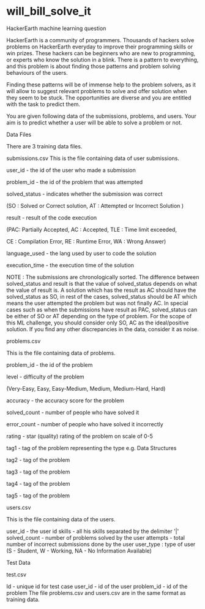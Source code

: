 # will_bill_solve_it
HackerEarth machine learning question

HackerEarth is a community of programmers. Thousands of hackers solve problems on HackerEarth everyday to improve their programming skills or win prizes. These hackers can be beginners who are new to programming, or experts who know the solution in a blink. There is a pattern to everything, and this problem is about finding those patterns and problem solving behaviours of the users.

Finding these patterns will be of immense help to the problem solvers, as it will allow to suggest relevant problems to solve and offer solution when they seem to be stuck. The opportunities are diverse and you are entitled with the task to predict them.

You are given following data of the submissions, problems, and users. Your aim is to predict whether a user will be able to solve a problem or not.

Data Files

There are 3 training data files.

submissions.csv
This is the file containing data of user submissions.

user_id - the id of the user who made a submission

problem_id - the id of the problem that was attempted

solved_status - indicates whether the submission was correct

(SO : Solved or Correct solution, AT : Attempted or Incorrect Solution )

result - result of the code execution

(PAC: Partially Accepted, AC : Accepted, TLE : Time limit exceeded,

 CE : Compilation Error, RE : Runtime Error, WA : Wrong Answer)

language_used - the lang used by user to code the solution

execution_time - the execution time of the solution

NOTE : The submissions are chronologically sorted. The difference between solved_status and result is that the value of solved_status depends on what the value of result is. A solution which has the result as AC should have the solved_status as SO, in rest of the cases, solved_status should be AT which means the user attempted the problem but was not finally AC. In special cases such as when the submissions have result as PAC, solved_status can be either of SO or AT depending on the type of problem. For the scope of this ML challenge, you should consider only SO, AC as the ideal/positive solution. If you find any other discrepancies in the data, consider it as noise.

problems.csv

This is the file containing data of problems.

problem_id - the id of the problem

level - difficulty of the problem

(Very-Easy, Easy, Easy-Medium, Medium, Medium-Hard, Hard)

accuracy - the accuracy score for the problem

solved_count - number of people who have solved it

error_count - number of people who have solved it incorrectly

rating - star (quality) rating of the problem on scale of 0-5

tag1 - tag of the problem representing the type e.g. Data Structures

tag2 - tag of the problem

tag3 - tag of the problem

tag4 - tag of the problem

tag5 - tag of the problem

users.csv

This is the file containing data of the users.

user_id - the user id
skills - all his skills separated by the delimiter '|'
solved_count - number of problems solved by the user
attempts - total number of incorrect submissions done by the user 
user_type : type of user (S - Student, W - Working, NA - No Information Available)


Test Data

test.csv

Id - unique id for test case
user_id - id of the user
problem_id - id of the problem
The file problems.csv and users.csv are in the same format as training data.
